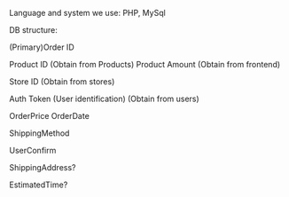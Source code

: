 Language and system we use: PHP, MySql

DB structure:

(Primary)Order ID

Product ID  (Obtain from Products)
Product Amount (Obtain from frontend)

Store ID (Obtain from stores)

Auth Token (User identification) (Obtain from users)

OrderPrice
OrderDate

ShippingMethod

UserConfirm

ShippingAddress?

EstimatedTime?
